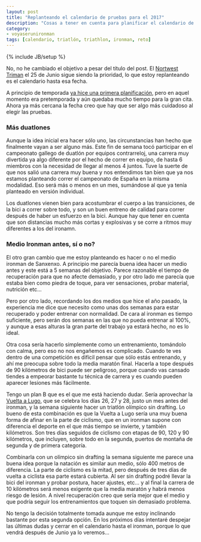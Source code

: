 ```yaml
---
layout: post
title: "Replanteando el calendario de pruebas para el 2017"
description: "Cosas a tener en cuenta para planificar el calendario de pruebas antes de un ironman"
category: 
- voyaserunironman
tags: [calendario, triatlón, triathlon, ironman, reto]
---
```

{% include JB/setup %}

No, no he cambiado el objetivo a pesar del título del post. El [Nortwest Triman](http://northwesttriman.com/) el 25 de Junio sigue siendo la prioridad, lo que estoy replanteando es el calendario hasta esa fecha.

A principio de temporada [ya hice una primera planificación](http://localhost:4000/disenhando-el-calendario-de-pruebas-2017), pero en aquel momento era pretemporada y aún quedaba mucho tiempo para la gran cita. Ahora ya más cercana la fecha creo que hay que ser algo más cuidadoso al elegir las pruebas.

### Más duatlones

Aunque la idea inicial era hacer sólo uno, las circunstancias han hecho que finalmente vayan a ser alguno más. Este fin de semana tocó participar en el campeonato gallego de duatlón por equipos contrarreloj, una carrera muy divertida ya algo diferente por el hecho de correr en equipo, de hasta 6 miembros con la necesidad de llegar al menos 4 juntos. Tuve la suerte de que nos salió una carrera muy buena y nos entendimos tan bien que ya nos estamos planteando correr el campeonato de España en la misma modalidad. Eso será más o menos en un mes, sumándose al que ya tenía planteado en versión individual.

Los duatlones vienen bien para acostumbrar el cuerpo a las transiciones, de la bici a correr sobre todo, y son un buen entreno de calidad para correr después de haber un esfuerzo en la bici. Aunque hay que tener en cuenta que son distancias mucho más cortas y explosivas y se corre a ritmos muy diferentes a los del ironamn.

### Medio Ironman antes, sí o no?

El otro gran cambio que me estoy planteando es hacer o no el medio ironman de Sanxenxo. A principio me parecía buena idea hacer un medio antes y este está a 5 semanas del objetivo. Parece razonable el tiempo de recuperación para que no afecte demasiado, y por otro lado me parecía que estaba bien como piedra de toque, para ver sensaciones, probar material, nutrición etc...

Pero por otro lado, recordando los dos medios que hice el año pasado, la experiencia me dice que necesito como unas dos semanas para estar recuperado y poder entrenar con normalidad. De cara al ironman es tiempo suficiente, pero serán dos semanas en las que no pueda entrenar al 100%, y aunque a esas alturas la gran parte del trabajo ya estará hecho, no es lo ideal. 

Otra cosa sería hacerlo simplemente como un entrenamiento, tomándolo con calma, pero eso no nos engañemos es complicado. Cuando te ves dentro de una competición es difícil pensar que sólo estás entrenando, y ahí me preocupa sobre todo la media maratón final. Hacerla a tope después de 90 kilómetros de bici puede ser peligroso, porque cuando vas cansado tiendes a empeorar bastante tu técnica de carrera y es cuando pueden aparecer lesiones más fácilmente.

Tengo un plan B que es el que me está haciendo dudar. Sería aprovechar la [Vuelta a Lugo](http://www.desafiovoltalugo.com/), que se celebra los días 26, 27 y 28, justo un mes antes del ironman, y la semana siguiente hacer un triatlón olímpico sin drafting. Lo bueno de esta combinación es que la Vuelta a Lugo sería una muy buena forma de afinar en la parte de ciclismo, que en un ironman supone con diferencia el deporte en el que más tiempo se invierte, y también kilómetros. Son tres días seguidos de ciclismo con etapas de 90, 120 y 90 kilómetros, que incluyen, sobre todo en la segunda, puertos de montaña de segunda y de primera categoría.

Combinarla con un olímpico sin drafting la semana siguiente me parece una buena idea porque la natación es similar aun medio, sólo 400 metros de diferencia. La parte de ciclismo es la mitad, pero después de tres días de vuelta a ciclista esa parte estará cubierta. Al ser sin drafting podré llevar la bici del ironman y probar postura, hacer ajustes, etc... y al final la carrera de 10 kilómetros será menos exigente que la media maratón y habrá menos riesgo de lesión. A nivel recuperación creo que sería mejor que el medio y que podría seguir los entrenamientos que toquen sin demasiado problema.

No tengo la decisión totalmente tomada aunque me estoy inclinando bastante por esta segunda opción. En los próximos días intentaré despejar las últimas dudas y cerrar en el calendario hasta el ironman, porque lo que vendrá después de Junio ya lo veremos... 
